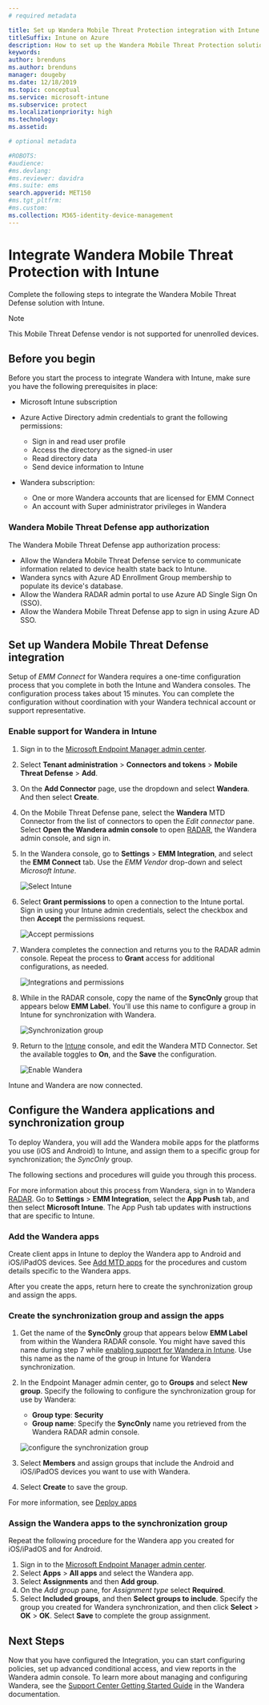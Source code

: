 ```yaml
---
# required metadata

title: Set up Wandera Mobile Threat Protection integration with Intune
titleSuffix: Intune on Azure
description: How to set up the Wandera Mobile Threat Protection solution with Microsoft Intune to control mobile device access to your corporate resources.
keywords:
author: brenduns
ms.author: brenduns
manager: dougeby
ms.date: 12/18/2019
ms.topic: conceptual
ms.service: microsoft-intune
ms.subservice: protect
ms.localizationpriority: high
ms.technology:
ms.assetid:  

# optional metadata

#ROBOTS:
#audience:
#ms.devlang:
#ms.reviewer: davidra
#ms.suite: ems
search.appverid: MET150
#ms.tgt_pltfrm:
#ms.custom:
ms.collection: M365-identity-device-management
---
```


# Integrate Wandera Mobile Threat Protection with Intune  

Complete the following steps to integrate the Wandera Mobile Threat Defense solution with Intune.  

> [!NOTE]
> This Mobile Threat Defense vendor is not supported for unenrolled devices.

## Before you begin  

Before you start the process to integrate Wandera with Intune, make sure you have the following prerequisites in place:
- Microsoft Intune subscription  
- Azure Active Directory admin credentials to grant the following permissions:  
  - Sign in and read user profile  
  - Access the directory as the signed-in user  
  - Read directory data  
  - Send device information to Intune  

- Wandera subscription:
  - One or more Wandera accounts that are licensed for EMM Connect  
  - An account with Super administrator privileges in Wandera  
 
### Wandera Mobile Threat Defense app authorization  

The Wandera Mobile Threat Defense app authorization process:  
- Allow the Wandera Mobile Threat Defense service to communicate information related to device health state back to Intune.  
- Wandera syncs with Azure AD Enrollment Group membership to populate its device's database.  
- Allow the Wandera RADAR admin portal to use Azure AD Single Sign On (SSO).  
- Allow the Wandera Mobile Threat Defense app to sign in using Azure AD SSO.  


## Set up Wandera Mobile Threat Defense integration  
Setup of *EMM Connect* for Wandera requires a one-time configuration process that you complete in both the Intune and Wandera consoles. The configuration process takes about 15 minutes. You can complete the configuration without coordination with your Wandera technical account or support representative.  

### Enable support for Wandera in Intune

1. Sign in to the [Microsoft Endpoint Manager admin center](https://go.microsoft.com/fwlink/?linkid=2109431).
2. Select **Tenant administration** > **Connectors and tokens** > **Mobile Threat Defense** > **Add**.
3. On the **Add Connector** page, use the dropdown and select **Wandera**. And then select **Create**.  
4. On the Mobile Threat Defense pane, select the **Wandera** MTD Connector from the list of connectors to open the *Edit connector* pane. Select **Open the Wandera admin console** to open [RADAR](https://radar.wandera.com/login), the Wandera admin console, and sign in. 
5. In the Wandera console, go to **Settings** > **EMM Integration**, and select the **EMM Connect** tab. Use the *EMM Vendor* drop-down and select *Microsoft Intune*.

   ![Select Intune](./media/wandera-mtd-connector-integration/set-up-intune-in-radar.png)

6. Select **Grant permissions** to open a connection to the Intune portal. Sign in using your Intune admin credentials, select the checkbox and then **Accept** the permissions request.  

   ![Accept permissions](./media/wandera-mtd-connector-integration/permissions.png) 

7. Wandera completes the connection and returns you to the RADAR admin console. Repeat the process to **Grant** access for additional configurations, as needed.  

   ![Integrations and permissions](./media/wandera-mtd-connector-integration/integrations-and-permissions.png) 

8. While in the RADAR console, copy the name of the **SyncOnly** group that appears below **EMM Label**. You'll use this name to configure a group in Intune for synchronization with Wandera.

   ![Synchronization group](./media/wandera-mtd-connector-integration/sync-group-name.png) 

9. Return to the [Intune](https://go.microsoft.com/fwlink/?linkid=2090973) console, and edit the Wandera MTD Connector. Set the available toggles to **On**, and the **Save** the configuration.  

   ![Enable Wandera](./media/wandera-mtd-connector-integration/enable-wandera.png) 

Intune and Wandera are now connected.  

## Configure the Wandera applications and synchronization group  
To deploy Wandera, you will add the Wandera mobile apps for the platforms you use (iOS and Android) to Intune, and assign them to a specific group for synchronization; the *SyncOnly* group. 

The following sections and procedures will guide you through this process.

For more information about this process from Wandera, sign in to Wandera [RADAR](https://radar.wandera.com/login). Go to **Settings** > **EMM Integration**, select the **App Push** tab, and then select **Microsoft Intune**. The App Push tab updates with instructions that are specific to Intune.  

### Add the Wandera apps  
Create client apps in Intune to deploy the Wandera app to Android and iOS/iPadOS devices. See [Add MTD apps](mtd-apps-ios-app-configuration-policy-add-assign.md) for the procedures and custom details specific to the Wandera apps.  

After you create the apps, return here to create the synchronization group and assign the apps.

### Create the synchronization group and assign the apps

1. Get the name of the **SyncOnly** group that appears below **EMM Label** from within the Wandera RADAR console. You might have saved this name during step 7 while [enabling support for Wandera in Intune](#enable-support-for-wandera-in-intune). Use this name as the name of the group in Intune for Wandera synchronization.  

2. In the Endpoint Manager admin center, go to **Groups** and select **New group**. Specify the following to configure the synchronization group for use by Wandera:
   - **Group type**: **Security**
   - **Group name**: Specify the **SyncOnly** name you retrieved from the Wandera RADAR admin console.

   ![configure the synchronization group](./media/wandera-mtd-connector-integration/configure-sync-group.png)

3. Select **Members** and assign groups that include the Android and iOS/iPadOS devices you want to use with Wandera.

4. Select **Create** to save the group.

For more information, see [Deploy apps](../apps/apps-deploy.md)

### Assign the Wandera apps to the synchronization group  
Repeat the following procedure for the Wandera app you created for iOS/iPadOS and for Android.

1. Sign in to the [Microsoft Endpoint Manager admin center](https://go.microsoft.com/fwlink/?linkid=2109431).
2. Select **Apps** > **All apps** and select the Wandera app.
3. Select **Assignments** and then **Add group**.  
4. On the *Add group* pane, for *Assignment type* select **Required**.
5. Select **Included groups**, and then **Select groups to include**. Specify the group you created for Wandera synchronization, and then click **Select** > **OK** > **OK**. Select **Save** to complete the group assignment. 

## Next Steps  
Now that you have configured the Integration, you can start configuring policies, set up advanced conditional access, and view reports in the Wandera admin console. To learn more about managing and configuring Wandera, see the [Support Center Getting Started Guide](https://radar.wandera.com/?return_to=https://wandera.force.com/Customer/s/getting-started) in the Wandera documentation. 
